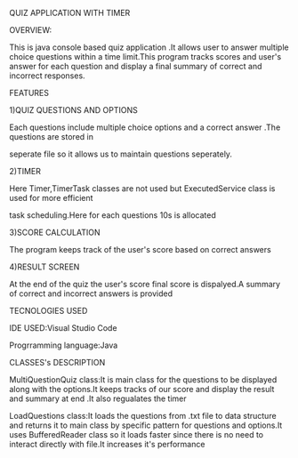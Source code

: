 QUIZ APPLICATION WITH TIMER

OVERVIEW: 
     
  This is java console based quiz application .It allows user to answer multiple choice questions within a time limit.This program tracks scores and user's answer for each question and display a final summary of correct and incorrect responses.

FEATURES

1)QUIZ QUESTIONS AND OPTIONS

   Each questions include multiple choice options and a correct answer .The questions are stored in 

seperate file so it allows us to maintain questions seperately.

2)TIMER

   Here Timer,TimerTask classes are not used but ExecutedService class is used for more efficient 

task scheduling.Here for each questions 10s is allocated

3)SCORE CALCULATION

   The program keeps track of the user's score based on correct answers

4)RESULT SCREEN

  At the end of the quiz the user's score final score is dispalyed.A summary of correct and incorrect answers
is provided

TECNOLOGIES USED

IDE USED:Visual Studio Code

Progrramming language:Java

CLASSES's DESCRIPTION

   MultiQuestionQuiz class:It is main class for the questions to be displayed along with the options.It keeps tracks of our score and display the result and summary at end .It also regualates the timer
 
  LoadQuestions class:It loads the questions from .txt file to data structure and returns it to main class
by specific pattern for questions and options.It uses BufferedReader class so it loads faster since there is 
no need to interact directly with file.It increases it's performance
      

